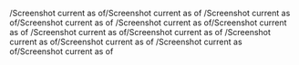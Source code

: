 /Screenshot current as of/Screenshot current as of 
/Screenshot current as of/Screenshot current as of 
/Screenshot current as of/Screenshot current as of 
/Screenshot current as of/Screenshot current as of 
/Screenshot current as of/Screenshot current as of 
/Screenshot current as of/Screenshot current as of 

